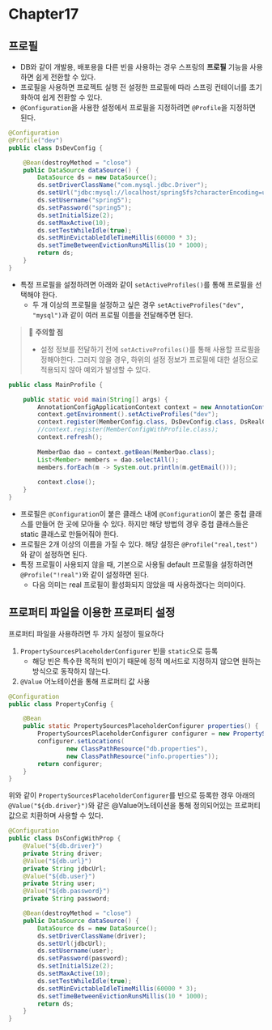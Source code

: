 # Chapter17
## 프로필
- DB와 같이 개발용, 배포용을 다른 빈을 사용하는 경우 스프링의 **프로필** 기능을 사용하면 쉽게 전환할 수 있다.
- 프로필을 사용하면 프로젝트 실행 전 설정한 프로필에 따라 스프링 컨테이너를 초기화하여 쉽게 전환할 수 있다.
- `@Configuration`을 사용한 설정에서 프로필을 지정하려면 `@Profile`을 지정하면 된다.
```java
@Configuration
@Profile("dev")
public class DsDevConfig {

	@Bean(destroyMethod = "close")
	public DataSource dataSource() {
		DataSource ds = new DataSource();
		ds.setDriverClassName("com.mysql.jdbc.Driver");
		ds.setUrl("jdbc:mysql://localhost/spring5fs?characterEncoding=utf8");
		ds.setUsername("spring5");
		ds.setPassword("spring5");
		ds.setInitialSize(2);
		ds.setMaxActive(10);
		ds.setTestWhileIdle(true);
		ds.setMinEvictableIdleTimeMillis(60000 * 3);
		ds.setTimeBetweenEvictionRunsMillis(10 * 1000);
		return ds;
	}
}
```
- 특정 프로필을 설정하려면 아래와 같이 `setActiveProfiles()`를 통해 프로필을 선택해야 한다.
  - 두 개 이상의 프로필을 설정하고 싶은 경우 `setActiveProfiles("dev", "mysql")`과 같이 여러 프로필 이름을 전달해주면 된다.
> 🚨 **주의할 점**
> - 설정 정보를 전달하기 전에 `setActiveProfiles()`를 통해 사용할 프로필을 정해야한다. 그러지 않을 경우, 하위의 설정 정보가 프로필에 대한 설정으로 적용되지 않아 예외가 발생할 수 있다.

```java
public class MainProfile {

	public static void main(String[] args) {
		AnnotationConfigApplicationContext context = new AnnotationConfigApplicationContext();
		context.getEnvironment().setActiveProfiles("dev");
		context.register(MemberConfig.class, DsDevConfig.class, DsRealConfig.class);
		//context.register(MemberConfigWithProfile.class);
		context.refresh();
		
		MemberDao dao = context.getBean(MemberDao.class);
		List<Member> members = dao.selectAll();
		members.forEach(m -> System.out.println(m.getEmail()));
		
		context.close();
	}
}
```

- 프로필은 `@Configuration`이 붙은 클래스 내에 `@Configuration`이 붙은 중첩 클래스를 만들어 한 곳에 모아둘 수 있다. 하지만 해당 방법의 경우 중첩 클래스들은 static 클래스로 만들어줘야 한다.
- 프로필은 2개 이상의 이름을 가질 수 있다. 해당 설정은 `@Profile("real,test")`와 같이 설정하면 된다.
- 특정 프로필이 사용되지 않을 때, 기본으로 사용될 default 프로필을 설정하려면 `@Profile("!real")`와 같이 설정하면 된다.
  - 다음 의미는 real 프로필이 활성화되지 않았을 때 사용하겠다는 의미이다.

## 프로퍼티 파일을 이용한 프로퍼티 설정
프로퍼티 파일을 사용하려면 두 가지 설정이 필요하다
1. `PropertySourcesPlaceholderConfigurer` 빈을 `static`으로 등록
   - 해당 빈은 특수한 목적의 빈이기 때문에 정적 메서드로 지정하지 않으면 원하는 방식으로 동작하지 않는다.
2. `@Value` 어노테이션을 통해 프로퍼티 값 사용

```java
@Configuration
public class PropertyConfig {

	@Bean
	public static PropertySourcesPlaceholderConfigurer properties() {
		PropertySourcesPlaceholderConfigurer configurer = new PropertySourcesPlaceholderConfigurer();
		configurer.setLocations(
				new ClassPathResource("db.properties"),
				new ClassPathResource("info.properties"));
		return configurer;
	}
}
```

위와 같이 `PropertySourcesPlaceholderConfigurer`를 빈으로 등록한 경우 아래의 `@Value("${db.driver}")`와 같은 @Value어노테이션을 통해 정의되어있는 프로퍼티 값으로 치환하며 사용할 수 있다.
```java
@Configuration
public class DsConfigWithProp {
    @Value("${db.driver}")
    private String driver;
    @Value("${db.url}")
    private String jdbcUrl;
    @Value("${db.user}")
    private String user;
    @Value("${db.password}")
    private String password;

	@Bean(destroyMethod = "close")
	public DataSource dataSource() {
		DataSource ds = new DataSource();
		ds.setDriverClassName(driver);
		ds.setUrl(jdbcUrl);
		ds.setUsername(user);
		ds.setPassword(password);
		ds.setInitialSize(2);
		ds.setMaxActive(10);
		ds.setTestWhileIdle(true);
		ds.setMinEvictableIdleTimeMillis(60000 * 3);
		ds.setTimeBetweenEvictionRunsMillis(10 * 1000);
		return ds;
	}
}
```
